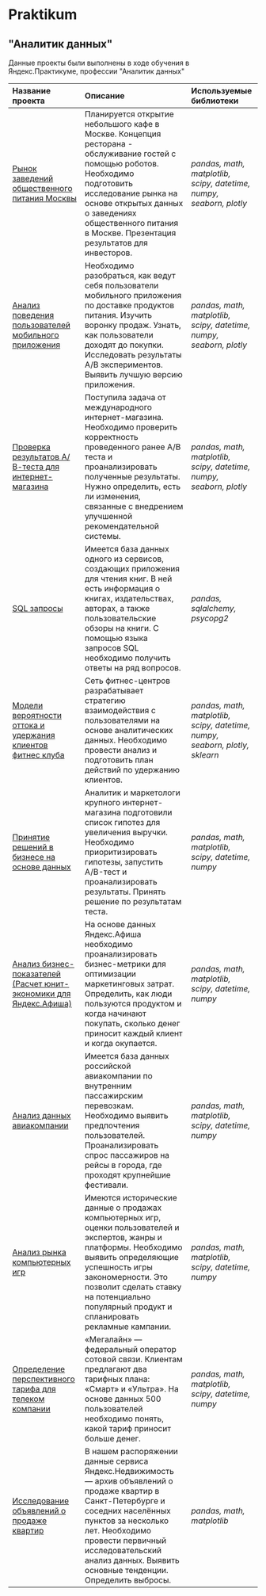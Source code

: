 # Praktikum
## "Аналитик данных"

Данные проекты были выполнены в ходе обучения в Яндекс.Практикуме, профессии "Аналитик данных"

| Название проекта | Описание | Используемые библиотеки | 
| :---------------------- | :---------------------- | :---------------------- |
| [Рынок заведений общественного питания Москвы](Food_market_analysis) | Планируется открытие небольшого кафе в Москве. Концепция ресторана - обслуживание гостей с помощью роботов. Необходимо подготовить исследование рынка на основе открытых данных о заведениях общественного питания в Москве. Презентация результатов для инвесторов.| *pandas, math, matplotlib, scipy, datetime, numpy, seaborn, plotly* |
| [Анализ поведения пользователей мобильного приложения](AB_tests) | Необходимо разобраться, как ведут себя пользователи мобильного приложения по доставке продуктов питания. Изучить воронку продаж. Узнать, как пользователи доходят до покупки. Исследовать результаты А/В экспериментов. Выявить лучшую версию приложения.| *pandas, math, matplotlib, scipy, datetime, numpy, seaborn, plotly* |
| [Проверка результатов А/В-теста для интернет-магазина](AB_tests_e_commerce) | Поступила задача от международного интернет-магазина. Необходимо проверить корректность проведенного ранее А/В теста и проанализировать полученные результаты. Нужно определить, есть ли изменения, связанные с внедрением улучшенной рекомендательной системы.| *pandas, math, matplotlib, scipy, datetime, numpy, seaborn, plotly* |
| [SQL запросы](SQL_requests) | Имеется база данных одного из сервисов, создающих приложения для чтения книг. В ней есть информация о книгах, издательствах, авторах, а также пользовательские обзоры на книги. C помощью языка запросов SQL необходимо получить ответы на ряд вопросов.| *pandas, sqlalchemy, psycopg2* |
| [Модели вероятности оттока и удержания клиентов фитнес клуба](Predictive_customer_churn_model) | Сеть фитнес-центров разрабатывает стратегию взаимодействия с пользователями на основе аналитических данных. Необходимо провести анализ и подготовить план действий по удержанию клиентов.| *pandas, math, matplotlib, scipy, datetime, numpy, seaborn, plotly, sklearn* |
| [Принятие решений в бизнесе на основе данных](Hypothesis_prioritization_ABtests) | Аналитик и маркетологи крупного интернет-магазина подготовили список гипотез для увеличения выручки. Необходимо приоритизировать гипотезы, запустить A/B-тест и проанализировать результаты. Принять решение по результатам теста.| *pandas, math, matplotlib, scipy, datetime, numpy* |
| [Анализ бизнес-показателей (Расчет юнит-экономики для Яндекс.Афиша)](Unit_economics_for_Yandex_afisha) | На основе данных Яндекс.Афиша необходимо проанализировать бизнес-метрики для оптимизации маркетинговых затрат. Определить, как люди пользуются продуктом и когда начинают покупать, сколько денег приносит каждый клиент и когда окупается.| *pandas, math, matplotlib, scipy, datetime, numpy* |
| [Анализ данных авиакомпании](airline_data_analysis) | Имеется база данных российской авиакомпании по внутренним пассажирским перевозкам. Необходимо выявить предпочтения пользователей. Проанализировать спрос пассажиров на рейсы в города, где проходят крупнейшие фестивали.| *pandas, math, matplotlib, scipy, datetime, numpy* |
| [Анализ рынка компьютерных игр](Computer_games_market_analysis) | Имеются исторические данные о продажах компьютерных игр, оценки пользователей и экспертов, жанры и платформы. Необходимо выявить определяющие успешность игры закономерности. Это позволит сделать ставку на потенциально популярный продукт и спланировать рекламные кампании.| *pandas, math, matplotlib, scipy, datetime, numpy* |
| [Определение перспективного тарифа для телеком компании](Telekom_tariff) | «Мегалайн» — федеральный оператор сотовой связи. Клиентам предлагают два тарифных плана: «Смарт» и «Ультра». На основе данных 500 пользователей необходимо понять, какой тариф приносит больше денег.| *pandas, math, matplotlib, scipy, datetime, numpy* |
| [Исследование объявлений о продаже квартир](real_estate_market_analysis) | В нашем распоряжении данные сервиса Яндекс.Недвижимость — архив объявлений о продаже квартир в Санкт-Петербурге и соседних населённых пунктов за несколько лет. Необходимо провести первичный исследовательский анализ данных. Выявить основные тенденции. Определить выбросы.| *pandas, math, matplotlib* |






